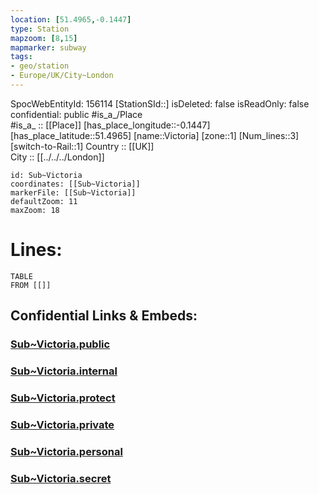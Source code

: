 ```yaml
---
location: [51.4965,-0.1447] 
type: Station 
mapzoom: [8,15] 
mapmarker: subway 
tags:
- geo/station
- Europe/UK/City~London
---
```

SpocWebEntityId: 156114
[StationSId::] 
isDeleted: false
isReadOnly: false
confidential: public
#is_a_/Place  
#is_a_ :: [[Place]] 
[has_place_longitude::-0.1447] 
[has_place_latitude::51.4965] 
[name::Victoria] 
[zone::1] 
[Num_lines::3] 
[switch-to-Rail::1] 
Country :: [[UK]]  
City :: [[../../../London]]  


```leaflet
id: Sub~Victoria
coordinates: [[Sub~Victoria]] 
markerFile: [[Sub~Victoria]] 
defaultZoom: 11 
maxZoom: 18
```


# Lines: 
```dataview
TABLE 
FROM [[]] 
```


## Confidential Links & Embeds: 

### [Sub~Victoria.public](/_public/\Earth\Continent\Europe\Europe~North\UK\England\Regions~England\London,Greater\cities~GreaterLondon\Underground\StationSub~Victoria.public.md) 

### [Sub~Victoria.internal](/_internal/\Earth\Continent\Europe\Europe~North\UK\England\Regions~England\London,Greater\cities~GreaterLondon\Underground\StationSub~Victoria.internal.md) 

### [Sub~Victoria.protect](/_protect/\Earth\Continent\Europe\Europe~North\UK\England\Regions~England\London,Greater\cities~GreaterLondon\Underground\StationSub~Victoria.protect.md) 

### [Sub~Victoria.private](/_private/\Earth\Continent\Europe\Europe~North\UK\England\Regions~England\London,Greater\cities~GreaterLondon\Underground\StationSub~Victoria.private.md) 

### [Sub~Victoria.personal](/_personal/\Earth\Continent\Europe\Europe~North\UK\England\Regions~England\London,Greater\cities~GreaterLondon\Underground\StationSub~Victoria.personal.md) 

### [Sub~Victoria.secret](/_secret/\Earth\Continent\Europe\Europe~North\UK\England\Regions~England\London,Greater\cities~GreaterLondon\Underground\StationSub~Victoria.secret.md)

